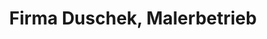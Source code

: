 ---
title: "Firma Duschek, Malerbetrieb"
url: /dahlenburg/firma-duschek-malerbetrieb/
shop: Baumarkt
---